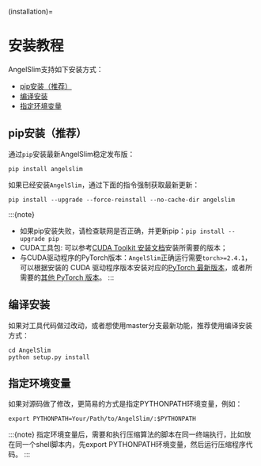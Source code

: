 (installation)=

# 安装教程

AngelSlim支持如下安装方式：

- [pip安装（推荐）](#pip安装（推荐）)
- [编译安装](#编译安装)
- [指定环境变量](#指定环境变量)

## pip安装（推荐）

通过`pip`安装最新AngelSlim稳定发布版：

```shell
pip install angelslim
```

如果已经安装`AngelSlim`，通过下面的指令强制获取最新更新：

```shell
pip install --upgrade --force-reinstall --no-cache-dir angelslim
```

:::{note}
- 如果pip安装失败，请检查联网是否正确，并更新pip：`pip install --upgrade pip`
- CUDA工具包: 可以参考[CUDA Toolkit 安装文档](https://developer.nvidia.com/cuda-toolkit-archive)安装所需要的版本；
- 与CUDA驱动程序的PyTorch版本：`AngelSlim`正确运行需要`torch>=2.4.1`，可以根据安装的 CUDA 驱动程序版本安装对应的[PyTorch 最新版本](https://pytorch.org/get-started/locally/)，或者所需要的[其他 PyTorch 版本](https://pytorch.org/get-started/previous-versions/)。
:::

## 编译安装

如果对工具代码做过改动，或者想使用master分支最新功能，推荐使用编译安装方式：

```shell
cd AngelSlim
python setup.py install
```

## 指定环境变量

如果对源码做了修改，更简易的方式是指定PYTHONPATH环境变量，例如：
```shell
export PYTHONPATH=Your/Path/to/AngelSlim/:$PYTHONPATH
```

:::{note}
指定环境变量后，需要和执行压缩算法的脚本在同一终端执行，比如放在同一个shell脚本内，先export PYTHONPATH环境变量，然后运行压缩程序代码。
:::